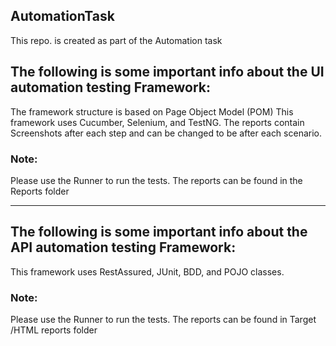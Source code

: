 ## AutomationTask
This repo. is created as part of the Automation task

## The following is some important info about the UI automation testing Framework:
The framework structure is based on Page Object Model (POM)
This framework uses Cucumber, Selenium, and TestNG.
The reports contain Screenshots after each step and can be changed to be after each scenario.

### Note:
Please use the Runner to run the tests.
The reports can be found in the Reports folder

----------------------------------------------------

## The following is some important info about the API automation testing Framework:
This framework uses RestAssured, JUnit, BDD, and POJO classes.

### Note:
Please use the Runner to run the tests.
The reports can be found in Target /HTML reports folder


